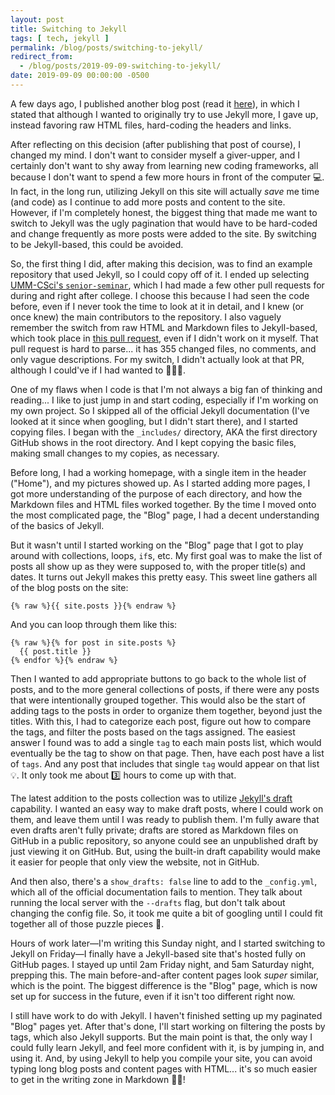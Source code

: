 ```yaml
---
layout: post
title: Switching to Jekyll
tags: [ tech, jekyll ]
permalink: /blog/posts/switching-to-jekyll/
redirect_from:
  - /blog/posts/2019-09-09-switching-to-jekyll/
date: 2019-09-09 00:00:00 -0500
---
```


A few days ago, I published another blog post (read it [here](/blog/posts/my-first-blog-post/)), in which I stated that although I wanted to originally try to use Jekyll more, I gave up, instead favoring raw HTML files, hard-coding the headers and links.

After reflecting on this decision (after publishing that post of course), I changed my mind. I don't want to consider myself a giver-upper, and I certainly don't want to shy away from learning new coding frameworks, all because I don't want to spend a few more hours in front of the computer 💻. In fact, in the long run, utilizing Jekyll on this site will actually _save_ me time (and code) as I continue to add more posts and content to the site. However, if I'm completely honest, the biggest thing that made me want to switch to Jekyll was the ugly pagination that would have to be hard-coded and change frequently as more posts were added to the site. By switching to be Jekyll-based, this could be avoided.

So, the first thing I did, after making this decision, was to find an example repository that used Jekyll, so I could copy off of it. I ended up selecting [UMM-CSci's `senior-seminar`](https://github.com/UMM-CSci/senior-seminar), which I had made a few other pull requests for during and right after college. I choose this because I had seen the code before, even if I never took the time to look at it in detail, and I knew (or once knew) the main contributors to the repository. I also vaguely remember the switch from raw HTML and Markdown files to Jekyll-based, which took place in [this pull request](https://github.com/UMM-CSci/senior-seminar/pull/9), even if I didn't work on it myself. That pull request is hard to parse... it has 355 changed files, no comments, and only vague descriptions. For my switch, I didn't actually look at that PR, although I could've if I had wanted to 💁🏻‍♀️.

One of my flaws when I code is that I'm not always a big fan of thinking and reading... I like to just jump in and start coding, especially if I'm working on my own project. So I skipped all of the official Jekyll documentation (I've looked at it since when googling, but I didn't start there), and I started copying files. I began with the `_includes/` directory, AKA the first directory GitHub shows in the root directory. And I kept copying the basic files, making small changes to my copies, as necessary.

Before long, I had a working homepage, with a single item in the header ("Home"), and my pictures showed up. As I started adding more pages, I got more understanding of the purpose of each directory, and how the Markdown files and HTML files worked together. By the time I moved onto the most complicated page, the "Blog" page, I had a decent understanding of the basics of Jekyll.

But it wasn't until I started working on the "Blog" page that I got to play around with collections, loops, `if`s, etc. My first goal was to make the list of posts all show up as they were supposed to, with the proper title(s) and dates. It turns out Jekyll makes this pretty easy. This sweet line gathers all of the blog posts on the site:
```
{% raw %}{{ site.posts }}{% endraw %}
```

And you can loop through them like this:
```
{% raw %}{% for post in site.posts %}
  {{ post.title }}
{% endfor %}{% endraw %}
```

Then I wanted to add appropriate buttons to go back to the whole list of posts, and to the more general collections of posts, if there were any posts that were intentionally grouped together. This would also be the start of adding tags to the posts in order to organize them together, beyond just the titles. With this, I had to categorize each post, figure out how to compare the tags, and filter the posts based on the tags assigned. The easiest answer I found was to add a single `tag` to each main posts list, which would eventually be the tag to show on that page. Then, have each post have a list of `tags`. And any post that includes that single `tag` would appear on that list 💡. It only took me about 3️⃣ hours to come up with that.

The latest addition to the posts collection was to utilize [Jekyll's draft](https://jekyllrb.com/docs/posts/#drafts) capability. I wanted an easy way to make draft posts, where I could work on them, and leave them until I was ready to publish them. I'm fully aware that even drafts aren't fully private; drafts are stored as Markdown files on GitHub in a public repository, so anyone could see an unpublished draft by just viewing it on GitHub. But, using the built-in draft capability would make it easier for people that only view the website, not in GitHub.

And then also, there's a `show_drafts: false` line to add to the `_config.yml`, which all of the official documentation fails to mention. They talk about running the local server with the `--drafts` flag, but don't talk about changing the config file. So, it took me quite a bit of googling until I could fit together all of those puzzle pieces 🧩.

Hours of work later—I'm writing this Sunday night, and I started switching to Jekyll on Friday—I finally have a Jekyll-based site that's hosted fully on GitHub pages. I stayed up until 2am Friday night, and 5am Saturday night, prepping this. The main before-and-after content pages look _super_ similar, which is the point. The biggest difference is the "Blog" page, which is now set up for success in the future, even if it isn't too different right now.

I still have work to do with Jekyll. I haven't finished setting up my paginated "Blog" pages yet. After that's done, I'll start working on filtering the posts by tags, which also Jekyll supports. But the main point is that, the only way I could fully learn Jekyll, and feel more confident with it, is by jumping in, and using it. And, by using Jekyll to help you compile your site, you can avoid typing long blog posts and content pages with HTML... it's so much easier to get in the writing zone in Markdown 🙌🏼!
